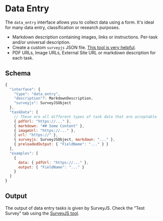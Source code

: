 # Data Entry

The `data_entry` interface allows you to collect data using a form. It's ideal for many data entry, classification or research purposes.

* Markdown description containing images, links or instructions. Per-task and/or universal description.
* Create a custom `surveyjs` JSON file. [This tool is very helpful](https://surveyjs.io/create-survey/).
* PDF URLs, Image URLs, External Site URL or markdown description for each task.

## Schema

```javascript
{
  "interface": {
    "type": "data_entry",
    "description"?: MarkdownDescription,
    "surveyjs": SurveyJSObject
  },
  "taskData": [
    // These are all different types of task data that are acceptable
    { pdfUrl: "https://..." },
    { markdown: "## Some Content" },
    { imageUrl: "https://..." },
    { url: "https://" },
    { surveyjs: SurveyJSObject, markdown: "..." },
    { preloadedOutput: { "FieldName": "..." } }
  ],
  "examples": [
    {
      data: { pdfUrl: "https://..." },
      output: { "FieldName": "..." }
    }
  ]
}
```
## Output

The output of data entry tasks is given by SurveyJS. Check the "Test Survey" tab using the [SurveyJS tool](https://surveyjs.io/create-survey/).
